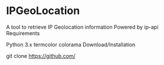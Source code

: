 # IPGeoLocation
A tool to retrieve IP Geolocation information
Powered by ip-api
Requirements

Python 3.x
termcolor
colorama
Download/Installation

git clone https://github.com/
